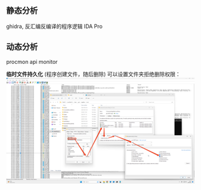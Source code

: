 ## 静态分析
ghidra, 反汇编反编译的程序逻辑
IDA Pro


## 动态分析
procmon
api monitor 

**临时文件持久化** (程序创建文件，随后删除)
可以设置文件夹拒绝删除权限：
![](photos/Pasted%20image%2020241019220147.png)


